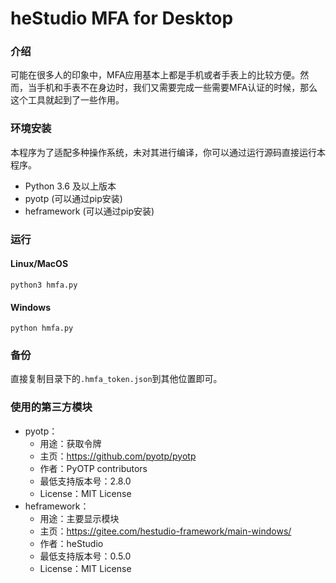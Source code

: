 # heStudio MFA for Desktop

### 介绍
可能在很多人的印象中，MFA应用基本上都是手机或者手表上的比较方便。然而，当手机和手表不在身边时，我们又需要完成一些需要MFA认证的时候，那么这个工具就起到了一些作用。

### 环境安装
本程序为了适配多种操作系统，未对其进行编译，你可以通过运行源码直接运行本程序。
- Python 3.6 及以上版本
- pyotp (可以通过pip安装)
- heframework (可以通过pip安装)

### 运行
#### Linux/MacOS
```
python3 hmfa.py
```
#### Windows
```
python hmfa.py
```

### 备份
直接复制目录下的`.hmfa_token.json`到其他位置即可。

### 使用的第三方模块
- pyotp：
   - 用途：获取令牌
   - 主页：https://github.com/pyotp/pyotp
   - 作者：PyOTP contributors
   - 最低支持版本号：2.8.0
   - License：MIT License
- heframework：
   - 用途：主要显示模块
   - 主页：https://gitee.com/hestudio-framework/main-windows/
   - 作者：heStudio
   - 最低支持版本号：0.5.0
   - License：MIT License
